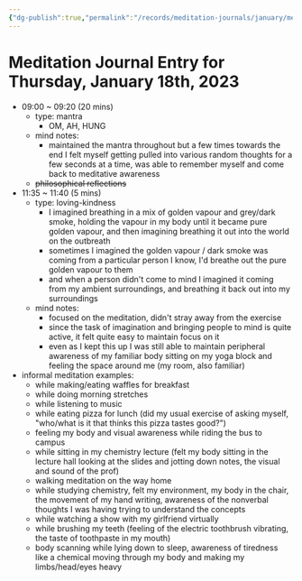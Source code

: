 ```yaml
---
{"dg-publish":true,"permalink":"/records/meditation-journals/january/meditation-journal-for-2023-01-18/","tags":["type/meditation-journal-entry info/phil-384/meditation-journal-entry"]}
---
```



# Meditation Journal Entry for Thursday, January 18th, 2023

- 09:00 ~ 09:20 (20 mins)
	- type: mantra
		- OM, AH, HUNG
	- mind notes:
		- maintained the mantra throughout but a few times towards the end I felt myself getting pulled into various random thoughts for a few seconds at a time, was able to remember myself and come back to meditative awareness
	- ~~philosophical reflections~~
- 11:35 ~ 11:40 (5 mins)
	- type: loving-kindness
		- I imagined breathing in a mix of golden vapour and grey/dark smoke, holding the vapour in my body until it became pure golden vapour, and then imagining breathing it out into the world on the outbreath
		- sometimes I imagined the golden vapour / dark smoke was coming from a particular person I know, I'd breathe out the pure golden vapour to them
		- and when a person didn't come to mind I imagined it coming from my ambient surroundings, and breathing it back out into my surroundings
	- mind notes:
		- focused on the meditation, didn't stray away from the exercise
		- since the task of imagination and bringing people to mind is quite active, it felt quite easy to maintain focus on it
		- even as I kept this up I was still able to maintain peripheral awareness of my familiar body sitting on my yoga block and feeling the space around me (my room, also familiar)
- informal meditation examples:
	- while making/eating waffles for breakfast
	- while doing morning stretches
	- while listening to music
	- while eating pizza for lunch (did my usual exercise of asking myself, "who/what is it that thinks this pizza tastes good?")
	- feeling my body and visual awareness while riding the bus to campus
	- while sitting in my chemistry lecture (felt my body sitting in the lecture hall looking at the slides and jotting down notes, the visual and sound of the prof)
	- walking meditation on the way home
	- while studying chemistry, felt my environment, my body in the chair, the movement of my hand writing, awareness of the nonverbal thoughts I was having trying to understand the concepts
	- while watching a show with my girlfriend virtually
	- while brushing my teeth (feeling of the electric toothbrush vibrating, the taste of toothpaste in my mouth)
	- body scanning while lying down to sleep, awareness of tiredness like a chemical moving through my body and making my limbs/head/eyes heavy